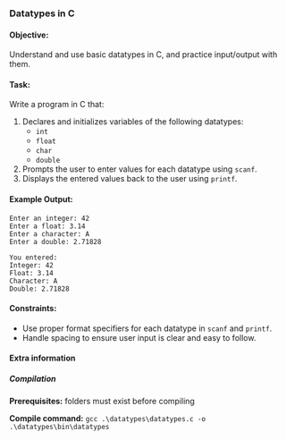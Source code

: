 ### Datatypes in C

#### Objective:
Understand and use basic datatypes in C, and practice input/output with them.

#### Task:
Write a program in C that:
1. Declares and initializes variables of the following datatypes:
   - `int`
   - `float`
   - `char`
   - `double`
2. Prompts the user to enter values for each datatype using `scanf`.
3. Displays the entered values back to the user using `printf`.

#### Example Output:
```
Enter an integer: 42
Enter a float: 3.14
Enter a character: A
Enter a double: 2.71828

You entered:
Integer: 42
Float: 3.14
Character: A
Double: 2.71828
```

#### Constraints:
- Use proper format specifiers for each datatype in `scanf` and `printf`.
- Handle spacing to ensure user input is clear and easy to follow.

#### Extra information

##### Compilation

**Prerequisites:** folders must exist before compiling

**Compile command:** `gcc .\datatypes\datatypes.c -o .\datatypes\bin\datatypes`